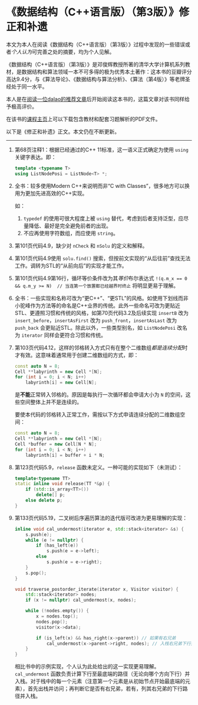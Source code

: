 # 《数据结构（C++语言版）（第3版）》修正和补遗

本文为本人在阅读《数据结构（C++语言版）（第3版）》过程中发现的一些错误或者*个人认为*可完善之处的摘要，均为个人见解。

《数据结构（C++语言版）（第3版）》是邓俊辉教授所著的清华大学计算机系列教材，是数据结构和算法领域一本不可多得的极为优秀本土著作：这本书的豆瓣评分高达9.4分，与《算法导论》、《数据结构与算法分析》、《算法（第4版）》等老牌圣经处于同一水平。

本人是在[阅读一位dalao的推荐文章](https://zhuanlan.zhihu.com/p/126386159)后开始阅读这本书的，这篇文章对该书同样给予极高评价。

在该书的[课程主页](https://dsa.cs.tsinghua.edu.cn/~deng/ds/dsacpp/)上可以下载包含教材和配套习题解析的PDF文件。

以下是《修正和补遗》正文。本文仍在不断更新。

---

1. 第68页注释1：根据已经通过的C++ 11标准，这一语义正式确定为使用 `using` 关键字表达。即：

   ```c++
   template <typename T>
   using ListNodePosi = ListNode<T> *;
   ```

2. 全书：较多使用Modern C++来说明而非“C with Classes”，很多地方可以换用为更加先进高效的C++实现。

   如：

   1.  `typedef` 的使用可很大程度上被 `using` 替代，考虑到后者支持泛型，应尽量降低、最好是完全避免前者的出现。
   2. 不应再使用字符数组，而应使用 `string`。

3. 第101页代码4.9，缺少对 `nCheck` 和 `nSolu` 的定义和解释。

4. 第101页代码4.9使用 `solu.find()` 搜索，但按前文实现的“从后往前”查找无法工作。调转为STL的“从前向后”的实现才能工作。

5. 第101页代码4.9第16行，循环等价条件改为其*等价*布尔表达式 `!(q.m_x == 0 && q.m_y >= N)  // 当连第一个放置都已经越界时终止` 将明显更易于理解。

6. 全书：一些实现和名称可改为“更C++”、“更STL”的风格。如使用下划线而非小驼峰作为方法等的命名是C++业界的传统。此外一些命名可改为更贴近STL、更遵照习惯和传统的风格，如第70页代码3.2及后续实现 `insertB` 改为 `insert_before`，`insertAsFirst` 改为 `push_front`，`insertAsLast` 改为 `push_back` 会更贴近STL。除此以外，一些类型别名，如 `ListNodePosi` 改名为 `iterator` 同样会更符合习惯和传统。

7. 第103页代码4.12，这样的邻格转入方式只有在整个二维数组*都是连续分配*时才有效。这意味着通常用于创建二维数组的方式，即：

   ```c++
   const auto N = 8;
   Cell **labyrinth = new Cell *[N];
   for (int i = 0; i < N; i++)
       labyrinth[i] = new Cell[N];
   ```

   是**不能**正常转入邻格的。原因是每执行一次循环都会申请大小为 `N` 的空间，这些空间整体上并不是连续的。

   要使本代码的邻格转入正常工作，需按以下方式申请连续分配的二维数组空间：

   ```c++
   const auto N = 8;
   Cell **labyrinth = new Cell *[N];
   Cell *buffer = new Cell[N * N];
   for (int i = 0; i < N; i++)
       labyrinth[i] = buffer + i * N;
   ```

8. 第123页代码5.9，`release` 函数未定义。一种可能的实现如下（未测试）：

   ```c++
   template<typename TT>
   static inline void release(TT *&p) {
       if (std::is_array<TT>())
           delete[] p;
       else delete p;
   }
   ```

9. 第133页代码5.19，二叉树后序遍历算法的迭代版可改进为更易理解的实现：

   ```c++
   inline void cal_undermost(iterator e, std::stack<iterator> &s) {
       s.push(e);
       while (e != nullptr) {
           if (has_left(e))
               s.push(e = e->left);
           else
               s.push(e = e->right);
       }
       s.pop();
   }
   
   void traverse_postorder_iterate(iterator x, Visitor visitor) {
       std::stack<iterator> nodes;
       if (x != nullptr) cal_undermost(x, nodes);
   
       while (!nodes.empty()) {
           x = nodes.top();
           nodes.pop();
           visitor(x->data);
   
           if (is_left(x) && has_right(x->parent)) // 如果有右兄弟
               cal_undermost(x->parent->right, nodes); // 入栈右兄弟下行至最底端的路径
       }
   }
   ```
   
   相比书中的示例实现，个人认为此处给出的这一实现更易理解。`cal_undermost` 函数负责计算下行至最底端的路径（无论向哪个方向下行）并入栈。对于栈中的每一个元素（注意第一个元素是从初始节点开始最底端的元素），首先出栈并访问；再判断它是否有右兄弟，若有，列其右兄弟的下行路径并入栈。